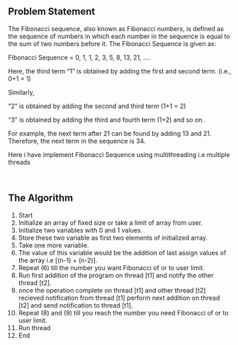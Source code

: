 <h2>Problem Statement</h2>
<p>The Fibonacci sequence, also known as Fibonacci numbers, is defined as the sequence of numbers in which each number in the sequence is equal to the sum of two numbers before it. The Fibonacci Sequence is given as:</p>

<p>Fibonacci Sequence = 0, 1, 1, 2, 3, 5, 8, 13, 21, ….</p>

<p>Here, the third term “1” is obtained by adding the first and second term. (i.e., 0+1 = 1)</p>

<p>Similarly,</p>

<p>“2” is obtained by adding the second and third term (1+1 = 2)</p>

<p>“3” is obtained by adding the third and fourth term (1+2) and so on.</p>

<p>For example, the next term after 21 can be found by adding 13 and 21. Therefore, the next term in the sequence is 34.</p>
<p>Here i have implement Fibonacci Sequence using multithreading i.e multiple threads</p>
<br>
<h2>The Algorithm</h2>
<ol type="1">
    <li>Start</li>
    <li>Initialize an array of fixed size or take a limit of array from user.</li>
    <li>Initialize two variables with 0 and 1 values.</li>
    <li>Store these two variable as first two elements of initialized array.</li>
    <li>Take one more variable.</li>
    <li>The value of this variable would be the addition of last assign values of the array i.e [(n-1) + (n-2)].</li>
    <li>Repeat (6) till the number you want Fibonacci of or to user limit.</li>
    <li>Run first addition of the program on thread [t1] and notify the other thread [t2].</li>
    <li>once the operation complete on thread [t1] and other thread [t2] recieved notification from thread [t1] perform next addition on thread [t2] and send notification to thread [t1].</li>
    <li>Repeat (8) and (9) till you reach the number you need Fibonacci of or to user limit.</li>
    <li>Run thread</li>
    <li>End</li>
</ol>